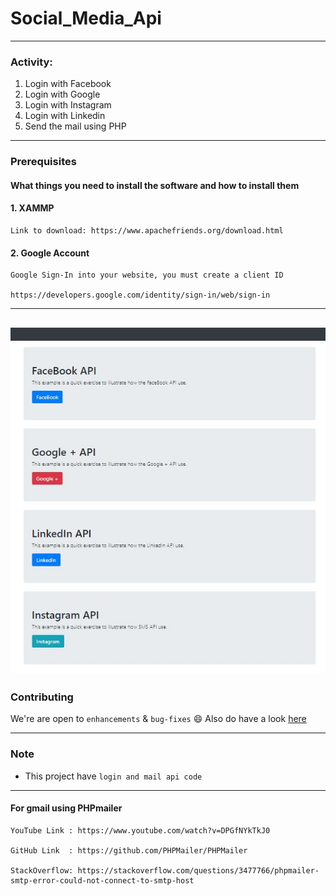 # Social_Media_Api

------------------------------------------
### Activity:
1. Login with Facebook
2. Login with Google
3. Login with Instagram
4. Login with Linkedin
5. Send the mail using PHP
------------------------------------------
### Prerequisites

#### What things you need to install the software and how to install them

#### 1. XAMMP 

    Link to download: https://www.apachefriends.org/download.html
    
#### 2. Google Account

    Google Sign-In into your website, you must create a client ID
    
    https://developers.google.com/identity/sign-in/web/sign-in


    

 
------------------------------------------
![Home Page ](https://github.com/sangramdesai123/Social_Media_Api/blob/master/1.JPG)
------------------------------------------

### Contributing

 We're are open to `enhancements` & `bug-fixes` :smile: Also do have a look [here](./CONTRIBUTING.md)
 
------------------------------------------
### Note

- This project have  `login and mail api code`

------------------------------------------


#### For gmail using PHPmailer

    YouTube Link : https://www.youtube.com/watch?v=DPGfNYkTkJ0
    
    GitHub Link  : https://github.com/PHPMailer/PHPMailer
    
    StackOverflow: https://stackoverflow.com/questions/3477766/phpmailer-smtp-error-could-not-connect-to-smtp-host
